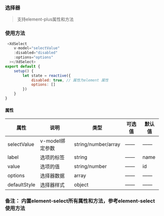 ### 选择器
>支持element-plus属性和方法
<div id="select">
    <el-select v-model="value" class="m-2" placeholder="请选择" size="large">
    <el-option
      v-for="item in options"
      :key="item.id"
      :label="item.name"
      :value="item.id"
    />
  </el-select>
</div>
<script type="text/javascript">
    new Vue({
        el:'#select',
        data(){
            return {
                value:'',
                options: [
                    {
                        id: 'Option1',
                        name: 'Option1',
                    },
                    {
                        id: 'Option2',
                        name: 'Option2',
                    }
                ] 
            }
        }
    })
</script>

### 使用方法
```js
 <XdSelect
    v-model="selectValue"
    :disabled="disabled"
    :options="options"
  ></XdSelect>
export default {
    setup() {
        let state = reactive({
            disabled: true, // 属性为element 属性
            options: []
        })
    }
}
```

#### 属性

| 属性         | 说明            | 类型                | 可选值 | 默认值 |
| ------------ | --------------- | ------------------- | ------ | ------ |
| selectValue  | v-model绑定参数 | string/number/array | ——     | ——     |
| label        | 选项的标签      | string              | ——     | name   |
| value        | 选项的值        | string/number       | ——     | id     |
| options      | 选择器数据      | array               | ——     | ——     |
| defaultStyle | 选择器样式      | object              | ——     | ——     |

### 备注： 内置element-select所有属性和方法，参考element-select使用方法

